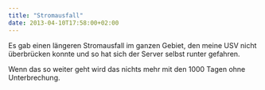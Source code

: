 ```yaml
---
title: "Stromausfall"
date: 2013-04-10T17:58:00+02:00
---
```

Es gab einen längeren Stromausfall im ganzen Gebiet, den meine USV nicht überbrücken konnte und so hat sich der Server selbst runter gefahren.

Wenn das so weiter geht wird das nichts mehr mit den 1000 Tagen ohne Unterbrechung.
